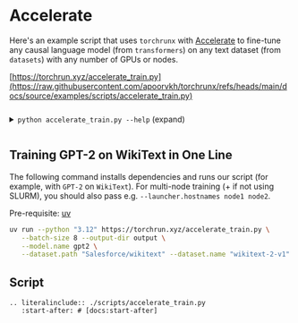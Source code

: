 # Accelerate

Here's an example script that uses `torchrunx` with [Accelerate](https://huggingface.co/docs/accelerate/en/index) to fine-tune any causal language model (from `transformers`) on any text dataset (from `datasets`) with any number of GPUs or nodes.

[https://torchrun.xyz/accelerate_train.py](https://raw.githubusercontent.com/apoorvkh/torchrunx/refs/heads/main/docs/source/examples/scripts/accelerate_train.py)

<details>
  <summary><p style="display: inline-block;"><code class="docutils literal notranslate"><span class="pre">python accelerate_train.py --help</span></code></p> (expand)</summary>

  ```{eval-rst}
  .. literalinclude:: ./artifacts/accelerate_help.txt
  ```
</details>

## Training GPT-2 on WikiText in One Line

The following command installs dependencies and runs our script (for example, with `GPT-2` on `WikiText`). For multi-node training (+ if not using SLURM), you should also pass e.g. `--launcher.hostnames node1 node2`.

Pre-requisite: [uv](https://docs.astral.sh/uv)

```bash
uv run --python "3.12" https://torchrun.xyz/accelerate_train.py \
   --batch-size 8 --output-dir output \
   --model.name gpt2 \
   --dataset.path "Salesforce/wikitext" --dataset.name "wikitext-2-v1" --dataset.split "train" --dataset.num-samples 80
```

## Script

```{eval-rst}
.. literalinclude:: ./scripts/accelerate_train.py
   :start-after: # [docs:start-after]
```
